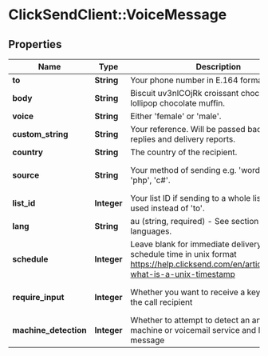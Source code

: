 # ClickSendClient::VoiceMessage

## Properties
Name | Type | Description | Notes
------------ | ------------- | ------------- | -------------
**to** | **String** | Your phone number in E.164 format. | [optional] 
**body** | **String** | Biscuit uv3nlCOjRk croissant chocolate lollipop chocolate muffin. | 
**voice** | **String** | Either &#39;female&#39; or &#39;male&#39;. | 
**custom_string** | **String** | Your reference. Will be passed back with all replies and delivery reports. | 
**country** | **String** | The country of the recipient. | 
**source** | **String** | Your method of sending e.g. &#39;wordpress&#39;, &#39;php&#39;, &#39;c#&#39;. | [optional] [default to &#39;sdk&#39;]
**list_id** | **Integer** | Your list ID if sending to a whole list. Can be used instead of &#39;to&#39;. | [optional] 
**lang** | **String** | au (string, required) - See section on available languages. | [optional] 
**schedule** | **Integer** | Leave blank for immediate delivery. Your schedule time in unix format https://help.clicksend.com/en/articles/44235-what-is-a-unix-timestamp | [optional] 
**require_input** | **Integer** | Whether you want to receive a keypress from the call recipient | [optional] [default to 0]
**machine_detection** | **Integer** | Whether to attempt to detect an answering machine or voicemail service and leave a message | [optional] [default to 0]


